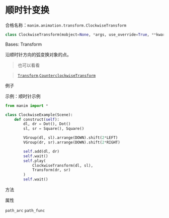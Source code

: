 # 顺时针变换

合格名称：`manim.animation.transform.ClockwiseTransform`

```py
class ClockwiseTransform(mobject=None, *args, use_override=True, **kwargs)
```

Bases: Transform

沿顺时针方向的弧变换对象的点。

> 也可以看看

> [`Transform`](),[`CounterclockwiseTransform`]()

例子

示例：顺时针示例

```py
from manim import *

class ClockwiseExample(Scene):
    def construct(self):
        dl, dr = Dot(), Dot()
        sl, sr = Square(), Square()

        VGroup(dl, sl).arrange(DOWN).shift(2*LEFT)
        VGroup(dr, sr).arrange(DOWN).shift(2*RIGHT)

        self.add(dl, dr)
        self.wait()
        self.play(
            ClockwiseTransform(dl, sl),
            Transform(dr, sr)
        )
        self.wait()
```

方法

属性

`path_arc`
`path_func`
